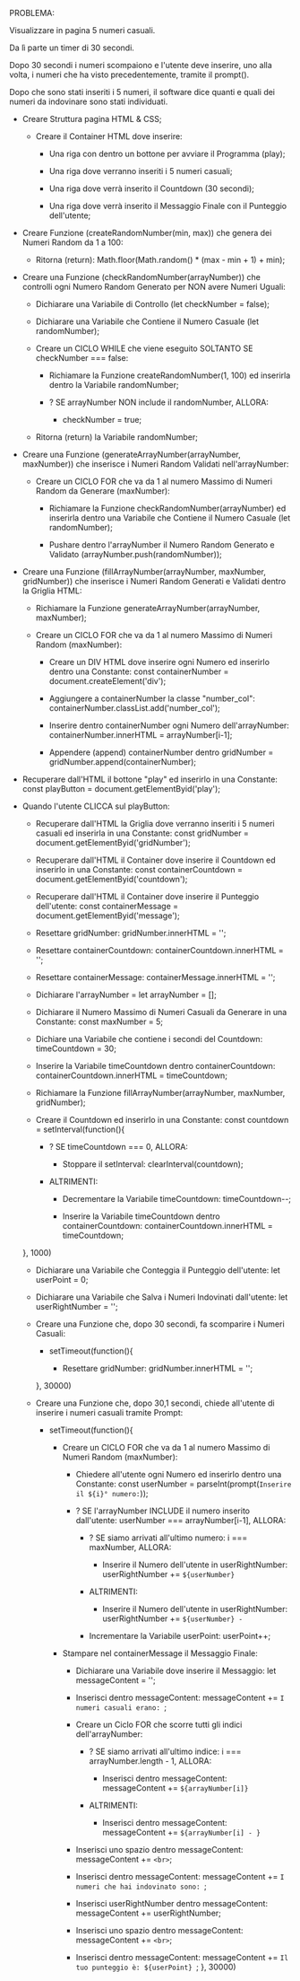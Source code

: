 PROBLEMA:

Visualizzare in pagina 5 numeri casuali.

Da lì parte un timer di 30 secondi. 

Dopo 30 secondi i numeri scompaiono e l'utente deve inserire, uno alla volta, i numeri che ha visto precedentemente, tramite il prompt().

Dopo che sono stati inseriti i 5 numeri, il software dice quanti e quali dei numeri da indovinare sono stati individuati.


- Creare Struttura pagina HTML & CSS;

    - Creare il Container HTML dove inserire:

        - Una riga con dentro un bottone per avviare il Programma (play);

        - Una riga dove verranno inseriti i 5 numeri casuali;

        - Una riga dove verrà inserito il Countdown (30 secondi);

        - Una riga dove verrà inserito il Messaggio Finale con il Punteggio dell'utente;


- Creare Funzione (createRandomNumber(min, max)) che genera dei Numeri Random da 1 a 100:

    - Ritorna (return): Math.floor(Math.random() * (max - min + 1) + min);


- Creare una Funzione (checkRandomNumber(arrayNumber)) che controlli ogni Numero Random Generato per NON avere Numeri Uguali:

    - Dichiarare una Variabile di Controllo (let checkNumber = false);

    - Dichiarare una Variabile che Contiene il Numero Casuale (let randomNumber);


    - Creare un CICLO WHILE che viene eseguito SOLTANTO SE checkNumber === false:

        - Richiamare la Funzione createRandomNumber(1, 100) ed inserirla dentro la Variabile randomNumber;

        - ? SE arrayNumber NON include il randomNumber, ALLORA:

            - checkNumber = true;


    - Ritorna (return) la Variabile randomNumber;


- Creare una Funzione (generateArrayNumber(arrayNumber, maxNumber)) che inserisce i Numeri Random Validati nell'arrayNumber:

    - Creare un CICLO FOR che va da 1 al numero Massimo di Numeri Random da Generare (maxNumber):

        - Richiamare la Funzione checkRandomNumber(arrayNumber) ed inserirla dentro una Variabile che Contiene il Numero Casuale (let randomNumber);

        - Pushare dentro l'arrayNumber il Numero Random Generato e Validato (arrayNumber.push(randomNumber));


- Creare una Funzione (fillArrayNumber(arrayNumber, maxNumber, gridNumber)) che inserisce i Numeri Random Generati e Validati dentro la Griglia HTML:

    - Richiamare la Funzione generateArrayNumber(arrayNumber, maxNumber);

    - Creare un CICLO FOR che va da 1 al numero Massimo di Numeri Random (maxNumber):

        - Creare un DIV HTML dove inserire ogni Numero ed inserirlo dentro una Constante: const containerNumber = document.createElement('div');

        - Aggiungere a containerNumber la classe "number_col": containerNumber.classList.add('number_col');

        - Inserire dentro containerNumber ogni Numero dell'arrayNumber: containerNumber.innerHTML = arrayNumber[i-1];

        - Appendere (append) containerNumber dentro gridNumber = gridNumber.append(containerNumber);


- Recuperare dall'HTML il bottone "play" ed inserirlo in una Constante: const playButton = document.getElementByid('play');


- Quando l'utente CLICCA sul playButton:

    - Recuperare dall'HTML la Griglia dove verranno inseriti i 5 numeri casuali ed inserirla in una Constante: const gridNumber = document.getElementByid('gridNumber');

    - Recuperare dall'HTML il Container dove inserire il Countdown ed inserirlo in una Constante: const containerCountdown = document.getElementByid('countdown');

    - Recuperare dall'HTML il Container dove inserire il Punteggio dell'utente: const containerMessage =  document.getElementByid('message');


    - Resettare gridNumber: gridNumber.innerHTML = '';

    - Resettare containerCountdown: containerCountdown.innerHTML = '';

    - Resettare containerMessage: containerMessage.innerHTML = '';


    - Dichiarare l'arrayNumber = let arrayNumber = [];

    - Dichiarare il Numero Massimo di Numeri Casuali da Generare in una Constante: const maxNumber = 5;


    - Dichiare una Variabile che contiene i secondi del Countdown: timeCountdown = 30;

    - Inserire la Variabile timeCountdown dentro containerCountdown: containerCountdown.innerHTML = timeCountdown; 


    - Richiamare la Funzione fillArrayNumber(arrayNumber, maxNumber, gridNumber);


    - Creare il Countdown ed inserirlo in una Constante: const countdown = setInterval(function(){

        - ? SE timeCountdown === 0, ALLORA:

            - Stoppare il setInterval: clearInterval(countdown);

        - ALTRIMENTI:

            - Decrementare la Variabile timeCountdown: timeCountdown--;

            - Inserire la Variabile timeCountdown dentro containerCountdown: containerCountdown.innerHTML = timeCountdown;

    }, 1000)


    - Dichiarare una Variabile che Conteggia il Punteggio dell'utente: let userPoint = 0;

    - Dichiarare una Variabile che Salva i Numeri Indovinati dall'utente: let userRightNumber = '';


    - Creare una Funzione che, dopo 30 secondi, fa scomparire i Numeri Casuali:

        - setTimeout(function(){

            - Resettare gridNumber: gridNumber.innerHTML = '';

        }, 30000)

    - Creare una Funzione che, dopo 30,1 secondi, chiede all'utente di inserire i numeri casuali tramite Prompt:

        - setTimeout(function(){

            - Creare un CICLO FOR che va da 1 al numero Massimo di Numeri Random (maxNumber):

                - Chiedere all'utente ogni Numero ed inserirlo dentro una Constante: const userNumber = parseInt(prompt(`Inserire il ${i}° numero:`));

                - ? SE l'arrayNumber INCLUDE il numero inserito dall'utente: userNumber === arrayNumber[i-1], ALLORA:

                    - ? SE siamo arrivati all'ultimo numero: i === maxNumber, ALLORA:

                        - Inserire il Numero dell'utente in userRightNumber: userRightNumber += `${userNumber}`

                    - ALTRIMENTI:

                        - Inserire il Numero dell'utente in userRightNumber: userRightNumber += `${userNumber} - `

                    - Incrementare la Variabile userPoint: userPoint++;

            - Stampare nel containerMessage il Messaggio Finale:

                - Dichiarare una Variabile dove inserire il Messaggio: let messageContent = '';

                - Inserisci dentro messageContent: messageContent += `I numeri casuali erano: `;

                - Creare un Ciclo FOR che scorre tutti gli indici dell'arrayNumber:

                    - ? SE siamo arrivati all'ultimo indice: i === arrayNumber.length - 1, ALLORA:

                        - Inserisci dentro messageContent: messageContent += `${arrayNumber[i]}`

                    - ALTRIMENTI:

                        - Inserisci dentro messageContent: messageContent += `${arrayNumber[i] - }`

                - Inserisci uno spazio dentro messageContent: messageContent += `<br>`;

                - Inserisci dentro messageContent: messageContent += `I numeri che hai indovinato sono: `;

                - Inserisci userRightNumber dentro messageContent: messageContent += userRightNumber;

                - Inserisci uno spazio dentro messageContent: messageContent += `<br>`;

                - Inserisci dentro messageContent: messageContent += `Il tuo punteggio è: ${userPoint} `;
        }, 30000)

    
   


    
